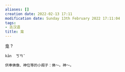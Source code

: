 ```yaml
---
aliases: []
creation date: 2022-02-13 17:11
modification date: Sunday 13th February 2022 17:11:04
tags:
- 古汉语
title: 龛
---
```


龛
?
```
kān  ㄎㄢˉ

供奉佛像、神位等的小阁子：佛～。神～。
```